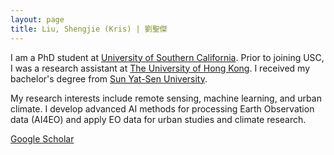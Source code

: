 ```yaml
---
layout: page
title: Liu, Shengjie (Kris) | 劉聖傑
---
```


I am a PhD student at [University of Southern California](https://usc.edu). Prior to joining USC, I was a research assistant at [The University of Hong Kong](https://hku.hk). I received my bachelor's degree from [Sun Yat-Sen University](https://sysu.edu.cn). 

My research interests include remote sensing, machine learning, and urban climate. I develop advanced AI methods for processing Earth Observation data (AI4EO) and apply EO data for urban studies and climate research. 

[Google Scholar](https://scholar.google.com/citations?hl=en&user=D2ZRcjQAAAAJ)



